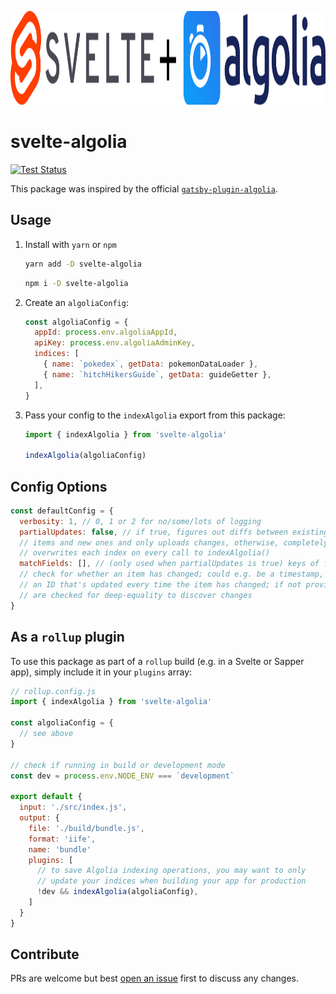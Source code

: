 <p align="center">
  <img src="assets/banner.svg" alt="Banner" height=150>
</p>

# svelte-algolia

[![Test Status](https://github.com/janosh/svelte-algolia/workflows/ci/badge.svg)](https://github.com/janosh/svelte-algolia/actions)

This package was inspired by the official [`gatsby-plugin-algolia`](https://github.com/algolia/gatsby-plugin-algolia).

## Usage

1. Install with `yarn` or `npm`

   ```sh
   yarn add -D svelte-algolia
   ```

   ```sh
   npm i -D svelte-algolia
   ```

2. Create an `algoliaConfig`:

   ```js
   const algoliaConfig = {
     appId: process.env.algoliaAppId,
     apiKey: process.env.algoliaAdminKey,
     indices: [
       { name: `pokedex`, getData: pokemonDataLoader },
       { name: `hitchHikersGuide`, getData: guideGetter },
     ],
   }
   ```

3. Pass your config to the `indexAlgolia` export from this package:

   ```js
   import { indexAlgolia } from 'svelte-algolia'

   indexAlgolia(algoliaConfig)
   ```

## Config Options

```js
const defaultConfig = {
  verbosity: 1, // 0, 1 or 2 for no/some/lots of logging
  partialUpdates: false, // if true, figures out diffs between existing
  // items and new ones and only uploads changes, otherwise, completely
  // overwrites each index on every call to indexAlgolia()
  matchFields: [], // (only used when partialUpdates is true) keys of fields to
  // check for whether an item has changed; could e.g. be a timestamp, hash or
  // an ID that's updated every time the item has changed; if not provided, items
  // are checked for deep-equality to discover changes
}
```

## As a `rollup` plugin

To use this package as part of a `rollup` build (e.g. in a Svelte or Sapper app), simply include it in your `plugins` array:

```js
// rollup.config.js
import { indexAlgolia } from 'svelte-algolia'

const algoliaConfig = {
  // see above
}

// check if running in build or development mode
const dev = process.env.NODE_ENV === `development`

export default {
  input: './src/index.js',
  output: {
    file: './build/bundle.js',
    format: 'iife',
    name: 'bundle'
    plugins: [
      // to save Algolia indexing operations, you may want to only
      // update your indices when building your app for production
      !dev && indexAlgolia(algoliaConfig),
    ]
  }
}
```

## Contribute

PRs are welcome but best [open an issue](https://github.com/janosh/svelte-algolia/issues/new/choose) first to discuss any changes.
